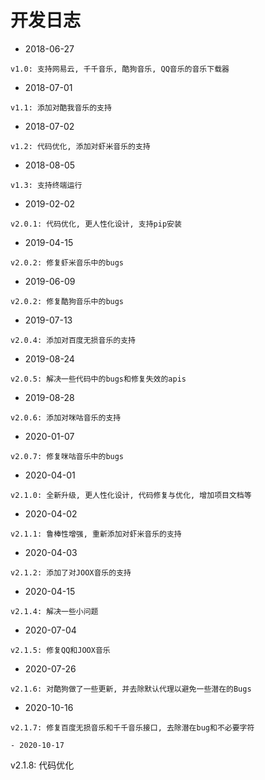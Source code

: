 # 开发日志

- 2018-06-27
```
v1.0: 支持网易云, 千千音乐, 酷狗音乐, QQ音乐的音乐下载器
```
- 2018-07-01
```
v1.1: 添加对酷我音乐的支持
```
- 2018-07-02
```
v1.2: 代码优化, 添加对虾米音乐的支持
```
- 2018-08-05
```
v1.3: 支持终端运行
```
- 2019-02-02
```
v2.0.1: 代码优化, 更人性化设计, 支持pip安装
```
- 2019-04-15
```
v2.0.2: 修复虾米音乐中的bugs
```
- 2019-06-09
```
v2.0.2: 修复酷狗音乐中的bugs
```
- 2019-07-13
```
v2.0.4: 添加对百度无损音乐的支持
```
- 2019-08-24
```
v2.0.5: 解决一些代码中的bugs和修复失效的apis
```
- 2019-08-28
```
v2.0.6: 添加对咪咕音乐的支持
```
- 2020-01-07
```
v2.0.7: 修复咪咕音乐中的bugs
```
- 2020-04-01
```
v2.1.0: 全新升级, 更人性化设计, 代码修复与优化, 增加项目文档等
```
- 2020-04-02
```
v2.1.1: 鲁棒性增强, 重新添加对虾米音乐的支持
```
- 2020-04-03
```
v2.1.2: 添加了对JOOX音乐的支持
```
- 2020-04-15
```
v2.1.4: 解决一些小问题
```
- 2020-07-04
```
v2.1.5: 修复QQ和JOOX音乐
```
- 2020-07-26
```
v2.1.6: 对酷狗做了一些更新, 并去除默认代理以避免一些潜在的Bugs
```
- 2020-10-16
```
v2.1.7: 修复百度无损音乐和千千音乐接口, 去除潜在bug和不必要字符
```
```
- 2020-10-17
```
v2.1.8: 代码优化
```